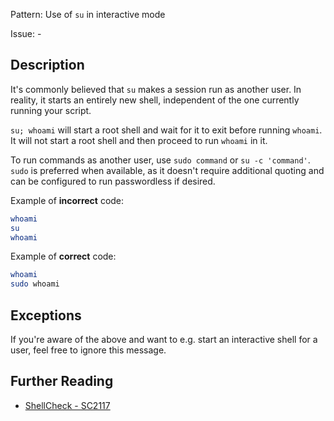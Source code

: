 Pattern: Use of `su` in interactive mode

Issue: -

## Description

It's commonly believed that `su` makes a session run as another user. In reality, it starts an entirely new shell, independent of the one currently running your script.

`su; whoami` will start a root shell and wait for it to exit before running `whoami`. It will not start a root shell and then proceed to run `whoami` in it.

To run commands as another user, use `sudo command` or `su -c 'command'`. `sudo` is preferred when available, as it doesn't require additional quoting and can be configured to run passwordless if desired.


Example of **incorrect** code:

```sh
whoami
su
whoami
```

Example of **correct** code:

```sh
whoami
sudo whoami
```

## Exceptions

If you're aware of the above and want to e.g. start an interactive shell for a user, feel free to ignore this message.

## Further Reading

* [ShellCheck - SC2117](https://github.com/koalaman/shellcheck/wiki/SC2117)
